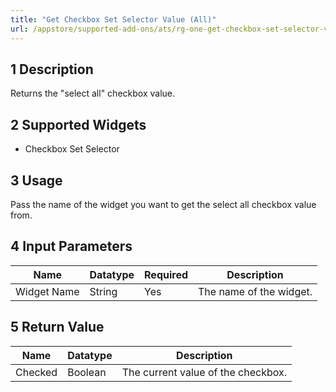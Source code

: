 ```yaml
---
title: "Get Checkbox Set Selector Value (All)"
url: /appstore/supported-add-ons/ats/rg-one-get-checkbox-set-selector-value-all/
---
```


## 1 Description

Returns the "select all" checkbox value.

## 2 Supported Widgets

* Checkbox Set Selector

## 3 Usage

Pass the name of the widget you want to get the select all checkbox value from.

## 4 Input Parameters

Name | Datatype | Required | Description
---- | -------- | ------- |---------------
Widget Name | String | Yes | The name of the widget.

## 5 Return Value

Name | Datatype | Description
---- | --------- | ---------------
Checked | Boolean | The current value of the checkbox.
